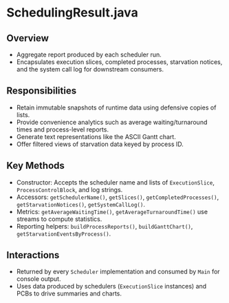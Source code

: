 # SchedulingResult.java

## Overview

- Aggregate report produced by each scheduler run.
- Encapsulates execution slices, completed processes, starvation notices, and the system call log for downstream consumers.

## Responsibilities

- Retain immutable snapshots of runtime data using defensive copies of lists.
- Provide convenience analytics such as average waiting/turnaround times and process-level reports.
- Generate text representations like the ASCII Gantt chart.
- Offer filtered views of starvation data keyed by process ID.

## Key Methods

- Constructor: Accepts the scheduler name and lists of `ExecutionSlice`, `ProcessControlBlock`, and log strings.
- Accessors: `getSchedulerName()`, `getSlices()`, `getCompletedProcesses()`, `getStarvationNotices()`, `getSystemCallLog()`.
- Metrics: `getAverageWaitingTime()`, `getAverageTurnaroundTime()` use streams to compute statistics.
- Reporting helpers: `buildProcessReports()`, `buildGanttChart()`, `getStarvationEventsByProcess()`.

## Interactions

- Returned by every `Scheduler` implementation and consumed by `Main` for console output.
- Uses data produced by schedulers (`ExecutionSlice` instances) and PCBs to drive summaries and charts.
